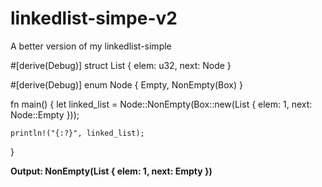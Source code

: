 # linkedlist-simpe-v2

A better version of my linkedlist-simple


#[derive(Debug)]
struct List {
    elem: u32,
    next: Node
}

#[derive(Debug)]
enum Node {
    Empty,
    NonEmpty(Box<List>)
}

fn main() {
    let linked_list = Node::NonEmpty(Box::new(List {
        elem: 1,
        next: Node::Empty
    }));

    println!("{:?}", linked_list);
}

**Output: NonEmpty(List { elem: 1, next: Empty })**
